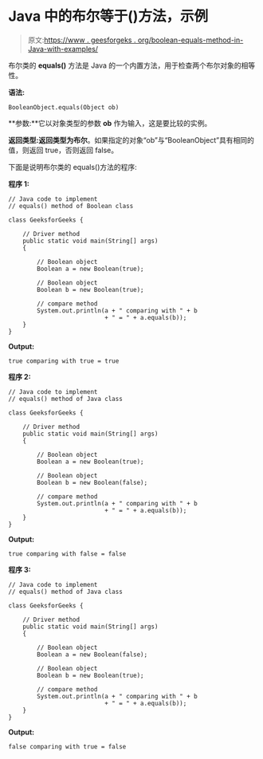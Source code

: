 # Java 中的布尔等于()方法，示例

> 原文:[https://www . geesforgeks . org/boolean-equals-method-in-Java-with-examples/](https://www.geeksforgeeks.org/boolean-equals-method-in-java-with-examples/)

布尔类的 **equals()** 方法是 Java 的一个内置方法，用于检查两个布尔对象的相等性。

**语法:**

```
BooleanObject.equals(Object ob)
```

**参数:**它以对象类型的参数 **ob** 作为输入，这是要比较的实例。

**返回类型:**返回类型为**布尔**。如果指定的对象“ob”与“BooleanObject”具有相同的值，则返回 true，否则返回 false。

下面是说明布尔类的 equals()方法的程序:

**程序 1:**

```
// Java code to implement
// equals() method of Boolean class

class GeeksforGeeks {

    // Driver method
    public static void main(String[] args)
    {

        // Boolean object
        Boolean a = new Boolean(true);

        // Boolean object
        Boolean b = new Boolean(true);

        // compare method
        System.out.println(a + " comparing with " + b
                           + " = " + a.equals(b));
    }
}
```

**Output:**

```
true comparing with true = true

```

**程序 2:**

```
// Java code to implement
// equals() method of Java class

class GeeksforGeeks {

    // Driver method
    public static void main(String[] args)
    {

        // Boolean object
        Boolean a = new Boolean(true);

        // Boolean object
        Boolean b = new Boolean(false);

        // compare method
        System.out.println(a + " comparing with " + b
                           + " = " + a.equals(b));
    }
}
```

**Output:**

```
true comparing with false = false

```

**程序 3:**

```
// Java code to implement
// equals() method of Java class

class GeeksforGeeks {

    // Driver method
    public static void main(String[] args)
    {

        // Boolean object
        Boolean a = new Boolean(false);

        // Boolean object
        Boolean b = new Boolean(true);

        // compare method
        System.out.println(a + " comparing with " + b
                           + " = " + a.equals(b));
    }
}
```

**Output:**

```
false comparing with true = false

```